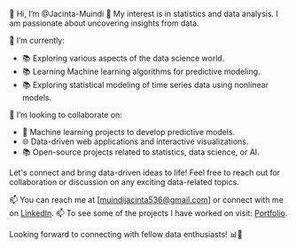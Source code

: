 👋 Hi, I’m @Jacinta-Muindi
💞️ My interest is in statistics and data analysis. I am passionate about uncovering insights from data.

🌱 I’m currently: 
- 📚 Exploring various aspects of the data science world.
- 📚 Learning Machine learning algorithms for predictive modeling.
- 📚 Exploring statistical modeling of time series data using nonlinear models.

💞️ I’m looking to collaborate on:
- 🤖 Machine learning projects to develop predictive models.
- 🌐 Data-driven web applications and interactive visualizations.
- 📚 Open-source projects related to statistics, data science, or AI.

Let's connect and bring data-driven ideas to life! Feel free to reach out for collaboration or discussion on any exciting data-related topics.

📫 You can reach me at [muindijacinta536@gmail.com] or connect with me on [LinkedIn](https://www.linkedin.com/in/jacinta-muindi-a9ba4b14a/).
📫 To see some of the projects I have worked on visit: [Portfolio](https://jacinta-muindi.github.io/).

Looking forward to connecting with fellow data enthusiasts! 📊🚀

